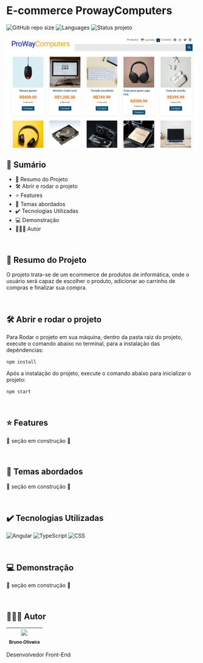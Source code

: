 # E-commerce ProwayComputers

![GitHub repo size](https://img.shields.io/github/repo-size/BrunoOliveira16/proway-computers?style=for-the-badge)
![Languages](https://img.shields.io/github/languages/count/BrunoOliveira16/proway-computers?style=for-the-badge)
![Status projeto](https://img.shields.io/badge/STATUS-EM%20DESENVOLVIMENTO-blue?style=for-the-badge)

<img src="./src/assets/screen-01.jpg">

<br>

## 📎 Sumário
- 📌 Resumo do Projeto
- 🛠️ Abrir e rodar o projeto
- ⭐ Features
- 📂 Temas abordados
- ✔️ Tecnologias Utilizadas
- 💻 Demonstração
- 🙋🏻‍♂️ Autor

<br>

## 📌 Resumo do Projeto
O projeto trata-se de um ecommerce de produtos de informática, onde o usuário será capaz de escolher o produto, adicionar ao carrinho de compras e finalizar sua compra.

<br>

## 🛠️ Abrir e rodar o projeto
Para Rodar o projeto em sua máquina, dentro da pasta raiz do projeto, execute o comando abaixo no terminal, para a instalação das depêndencias:
```
npm install
```
Após a instalação do projeto, execute o comando abaixo para inicializar o projeto:
```
npm start
```

<br>

## ⭐ Features
🚧 seção em construção 🚧

<br>

## 📂 Temas abordados
🚧 seção em construção 🚧

<br>

## ✔️ Tecnologias Utilizadas
![Angular](https://img.shields.io/badge/Angular-DD0031?style=for-the-badge&logo=angular&logoColor=white)
![TypeScript](https://img.shields.io/badge/TypeScript-007ACC?style=for-the-badge&logo=typescript&logoColor=white)
![CSS](https://img.shields.io/badge/CSS3-1572B6?style=for-the-badge&logo=css3&logoColor=white)

<br>

## 💻 Demonstração
🚧 seção em construção 🚧

<br>

## 🙋🏻‍♂️ Autor

| [<img src="https://avatars.githubusercontent.com/u/103857382?v=4" width=115><br><sub>Bruno Oliveira</sub>](https://github.com/BrunoOliveira16) |
| :---: |
Desenvolvedor Front-End
